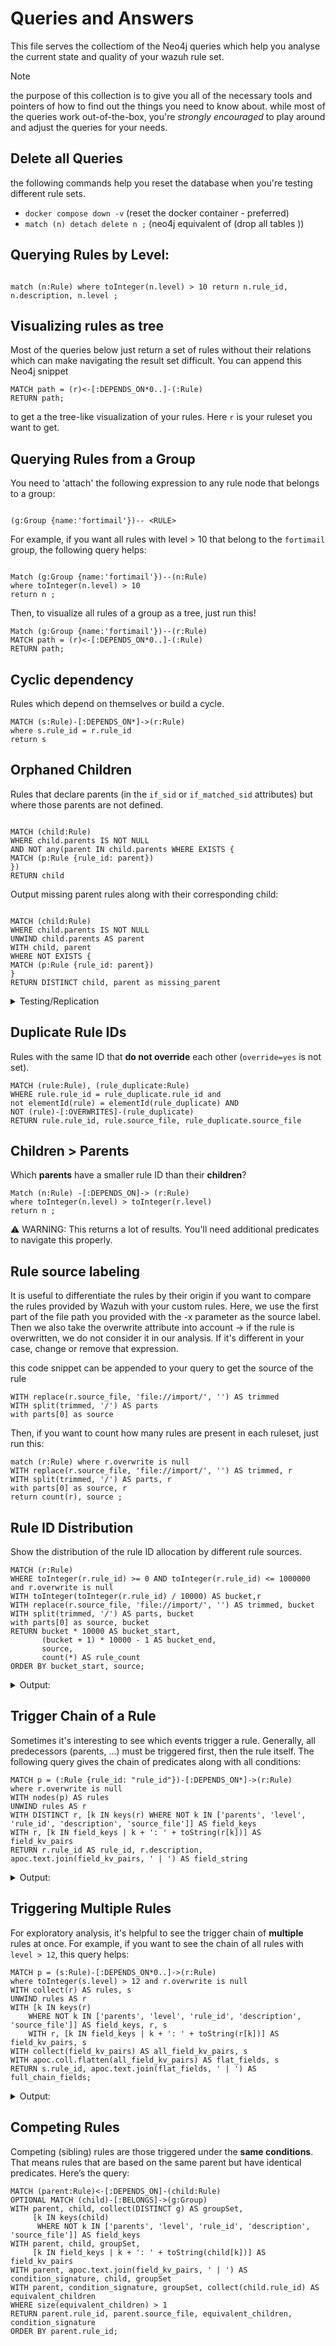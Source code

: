 # Queries and Answers

This file serves the collectiom of the Neo4j queries which help you analyse the current state and quality of your wazuh rule set. 
>[!NOTE]
> the purpose of this collection is to give you all of the necessary tools and pointers of how to find out the things you need to know about. while most of the queries work out-of-the-box, you're *strongly encouraged* to play around and adjust the queries for your needs. 

## Delete all Queries

the following commands help you reset the database when you're testing different rule sets. 

- `docker compose down -v` (reset the docker container - preferred)
- `match (n) detach delete n ;` (neo4j equivalent of (drop all tables ))

## Querying Rules by Level:


```

match (n:Rule) where toInteger(n.level) > 10 return n.rule_id, n.description, n.level ;

```

## Visualizing rules as tree 
Most of the queries below just return a set of rules without their relations which can make navigating the result set difficult. You can append this Neo4j snippet 

```
MATCH path = (r)<-[:DEPENDS_ON*0..]-(:Rule)
RETURN path;
```

to get a the tree-like visualization of your rules. Here `r` is your ruleset you want to get.  


## Querying Rules from a Group
You need to 'attach' the following expression to any rule node that belongs to a group:

```

(g:Group {name:'fortimail'})-- <RULE>

```

For example, if you want all rules with level > 10 that belong to the `fortimail` group, the following query helps:
```

Match (g:Group {name:'fortimail'})--(n:Rule)
where toInteger(n.level) > 10
return n ;

```

Then, to visualize all rules of a group as a tree, just run this!

```
Match (g:Group {name:'fortimail'})--(r:Rule)
MATCH path = (r)<-[:DEPENDS_ON*0..]-(:Rule)
RETURN path;
```

## Cyclic dependency
Rules which depend on themselves or build a cycle. 

```
MATCH (s:Rule)-[:DEPENDS_ON*]->(r:Rule)
where s.rule_id = r.rule_id
return s

```


## Orphaned Children
Rules that declare parents (in the `if_sid` or `if_matched_sid` attributes) but where those parents are not defined.

```

MATCH (child:Rule)
WHERE child.parents IS NOT NULL
AND NOT any(parent IN child.parents WHERE EXISTS {
MATCH (p:Rule {rule_id: parent})
})
RETURN child

```

Output missing parent rules along with their corresponding child:
```

MATCH (child:Rule)
WHERE child.parents IS NOT NULL
UNWIND child.parents AS parent
WITH child, parent
WHERE NOT EXISTS {
MATCH (p:Rule {rule_id: parent})
}
RETURN DISTINCT child, parent as missing_parent

```

<details>
<summary>Testing/Replication</summary>
This (invalid) rule creates the above state:

```

  <rule id="8960099" level="5">
          <if_sid>57190</if_sid>
    <decoded_as>macOS_tccd</decoded_as>
    <match type="pcre2">(?i)update access record.+allowed</match>
  <rule id="89600" level="5">
    <decoded_as>macOS_tccd</decoded_as>
    <match type="pcre2">(?i)update access record.+allowed</match>
    <description>$(application) has been granted permission to $(service) at $(time).</description>
    <mitre>
      <id>T1222.002</id>
    </mitre>
    <group>pci_dss_10.6.1,gdpr_IV_35.7.d,hipaa_164.312.b,nist_800_53_AU.6,tsc_CC7.2,tsc_CC7.3,</group>
  </rule>
    <description>$(application) has been granted permission to $(service) at $(time).</description>
    <mitre>
      <id>T1222.002</id>
    </mitre>
    <group>pci_dss_10.6.1,gdpr_IV_35.7.d,hipaa_164.312.b,nist_800_53_AU.6,tsc_CC7.2,tsc_CC7.3,</group>
  </rule>
```

Just drop this rule in any xml rules file and run the query.

</details>

## Duplicate Rule IDs

Rules with the same ID that **do not override** each other (`override=yes` is not set).

```
MATCH (rule:Rule), (rule_duplicate:Rule) 
WHERE rule.rule_id = rule_duplicate.rule_id and 
not elementId(rule) = elementId(rule_duplicate) AND 
NOT (rule)-[:OVERWRITES]-(rule_duplicate) 
RETURN rule.rule_id, rule.source_file, rule_duplicate.source_file
```

## Children > Parents

Which **parents** have a smaller rule ID than their **children**?

```
Match (n:Rule) -[:DEPENDS_ON]-> (r:Rule) 
where toInteger(n.level) > toInteger(r.level) 
return n ; 
```

⚠️ WARNING: This returns a lot of results. You'll need additional predicates to navigate this properly.

## Rule source labeling
It is useful to differentiate the rules by their origin if you want to compare the rules provided by Wazuh with your custom rules. Here, we use the first part of the file path you provided with the -x parameter as the source label. Then we also take the overwrite attribute into account -> if the rule is overwritten, we do not consider it in our analysis. If it's different in your case, change or remove that expression. 

this code snippet can be appended to your query to get the source of the rule 

```
WITH replace(r.source_file, 'file://import/', '') AS trimmed
WITH split(trimmed, '/') AS parts
with parts[0] as source
```

Then, if you want to count how many rules are present in each ruleset, just run this: 

```
match (r:Rule) where r.overwrite is null
WITH replace(r.source_file, 'file://import/', '') AS trimmed, r
WITH split(trimmed, '/') AS parts, r
with parts[0] as source, r
return count(r), source ;
```

## Rule ID Distribution

Show the distribution of the rule ID allocation by different rule sources.

```
MATCH (r:Rule)
WHERE toInteger(r.rule_id) >= 0 AND toInteger(r.rule_id) <= 1000000 and r.overwrite is null
WITH toInteger(toInteger(r.rule_id) / 10000) AS bucket,r
WITH replace(r.source_file, 'file://import/', '') AS trimmed, bucket
WITH split(trimmed, '/') AS parts, bucket
with parts[0] as source, bucket
RETURN bucket * 10000 AS bucket_start,
       (bucket + 1) * 10000 - 1 AS bucket_end,
       source,
       count(*) AS rule_count
ORDER BY bucket_start, source;
```

<details>
<summary>Output: </summary>

```
╒════════════╤══════════╤══════════╤══════════╕
│bucket_start│bucket_end│rule_type │rule_count│
╞════════════╪══════════╪══════════╪══════════╡
...
├────────────┼──────────┼──────────┼──────────┤
│80000       │89999     │"wazuh"   │637       │
├────────────┼──────────┼──────────┼──────────┤
│90000       │99999     │"wazuh"   │967       │
├────────────┼──────────┼──────────┼──────────┤
│100000      │109999    │"digifors"│1012      │
├────────────┼──────────┼──────────┼──────────┤
...
├────────────┼──────────┼──────────┼──────────┤
│500000      │509999    │"wazuh"   │6         │
└────────────┴──────────┴──────────┴──────────┘
```

</details>

## Trigger Chain of a Rule

Sometimes it's interesting to see which events trigger a rule. Generally, all predecessors (parents, ...) must be triggered first, then the rule itself. The following query gives the chain of predicates along with all conditions:

```
MATCH p = (:Rule {rule_id: "rule_id"})-[:DEPENDS_ON*]->(r:Rule)
where r.overwrite is null
WITH nodes(p) AS rules
UNWIND rules AS r
WITH DISTINCT r, [k IN keys(r) WHERE NOT k IN ['parents', 'level', 'rule_id', 'description', 'source_file']] AS field_keys
WITH r, [k IN field_keys | k + ': ' + toString(r[k])] AS field_kv_pairs
RETURN r.rule_id AS rule_id, r.description, apoc.text.join(field_kv_pairs, ' | ') AS field_string
```

<details>
<summary>Output:</summary> 
Rule_id = 101527
</details>

## Triggering Multiple Rules

For exploratory analysis, it's helpful to see the trigger chain of **multiple** rules at once. For example, if you want to see the chain of all rules with `level > 12`, this query helps:

```
MATCH p = (s:Rule)-[:DEPENDS_ON*0..]->(r:Rule)
where toInteger(s.level) > 12 and r.overwrite is null
WITH collect(r) AS rules, s
UNWIND rules AS r
WITH [k IN keys(r) 
    WHERE NOT k IN ['parents', 'level', 'rule_id', 'description', 'source_file']] AS field_keys, r, s
    WITH r, [k IN field_keys | k + ': ' + toString(r[k])] AS field_kv_pairs, s
WITH collect(field_kv_pairs) AS all_field_kv_pairs, s
WITH apoc.coll.flatten(all_field_kv_pairs) AS flat_fields, s
RETURN s.rule_id, apoc.text.join(flat_fields, ' | ') AS full_chain_fields;
```

<details>
<summary>Output:</summary>
...
</details>

## Competing Rules

Competing (sibling) rules are those triggered under the **same conditions**. That means rules that are based on the same parent but have identical predicates. Here’s the query:

```
MATCH (parent:Rule)<-[:DEPENDS_ON]-(child:Rule)
OPTIONAL MATCH (child)-[:BELONGS]->(g:Group)
WITH parent, child, collect(DISTINCT g) AS groupSet,
     [k IN keys(child) 
      WHERE NOT k IN ['parents', 'level', 'rule_id', 'description', 'source_file']] AS field_keys
WITH parent, child, groupSet,
     [k IN field_keys | k + ': ' + toString(child[k])] AS field_kv_pairs
WITH parent, apoc.text.join(field_kv_pairs, ' | ') AS condition_signature, child, groupSet
WITH parent, condition_signature, groupSet, collect(child.rule_id) AS equivalent_children
WHERE size(equivalent_children) > 1
RETURN parent.rule_id, parent.source_file, equivalent_children, condition_signature
ORDER BY parent.rule_id;

```
